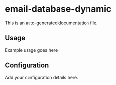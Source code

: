 # email-database-dynamic

This is an auto-generated documentation file.

## Usage

Example usage goes here.

## Configuration

Add your configuration details here.